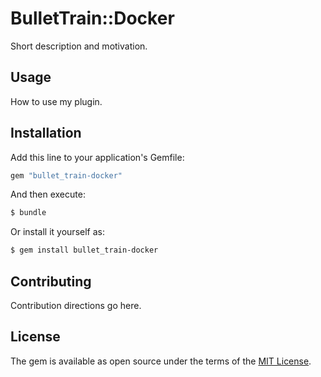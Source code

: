 # BulletTrain::Docker
Short description and motivation.

## Usage
How to use my plugin.

## Installation
Add this line to your application's Gemfile:

```ruby
gem "bullet_train-docker"
```

And then execute:
```bash
$ bundle
```

Or install it yourself as:
```bash
$ gem install bullet_train-docker
```

## Contributing
Contribution directions go here.

## License
The gem is available as open source under the terms of the [MIT License](https://opensource.org/licenses/MIT).
